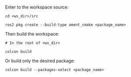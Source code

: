 

Enter to the workspace source:

```
cd <ws_dir>/src

ros2 pkg create --build-type ament_cmake <package_name>
```

Then build the workspace:

```
# In the root of <ws_dir>

colcon build
```

Or build only the desired package:

```
colcon build --packages-select <package_name>
```

